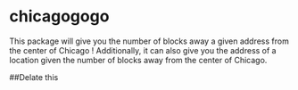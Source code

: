 # chicagogogo

This package will give you the number of blocks away a given address from the center of Chicago ! Additionally, it can also give you the address of a location given the number of blocks away from the center of Chicago.

##Delate this
